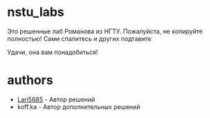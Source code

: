 # nstu_labs

Это решенные лаб Романова из НГТУ. 
Пожалуйста, не копируйте полностью! Сами спалитесь и других подтавите

Удачи, она вам понадобиться!


# authors
 * [Lari5685](https://github.com/lari5685) - Автор решений
 * koff.ka - Автор дополнительных решений
